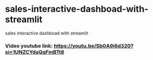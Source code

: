 # sales-interactive-dashboad-with-streamlit
sales interactive dashboad with streamlit


### Video youtube link:  https://youtu.be/Sb0A9i6d320?si=1UNZCYdaQqFmBTt8